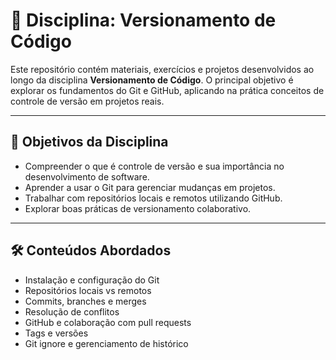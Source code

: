 # 📘 Disciplina: Versionamento de Código

Este repositório contém materiais, exercícios e projetos desenvolvidos ao longo da disciplina **Versionamento de Código**. O principal objetivo é explorar os fundamentos do Git e GitHub, aplicando na prática conceitos de controle de versão em projetos reais.

---

## 🧠 Objetivos da Disciplina

- Compreender o que é controle de versão e sua importância no desenvolvimento de software.
- Aprender a usar o Git para gerenciar mudanças em projetos.
- Trabalhar com repositórios locais e remotos utilizando GitHub.
- Explorar boas práticas de versionamento colaborativo.

---

## 🛠️ Conteúdos Abordados

- Instalação e configuração do Git
- Repositórios locais vs remotos
- Commits, branches e merges
- Resolução de conflitos
- GitHub e colaboração com pull requests
- Tags e versões
- Git ignore e gerenciamento de histórico
